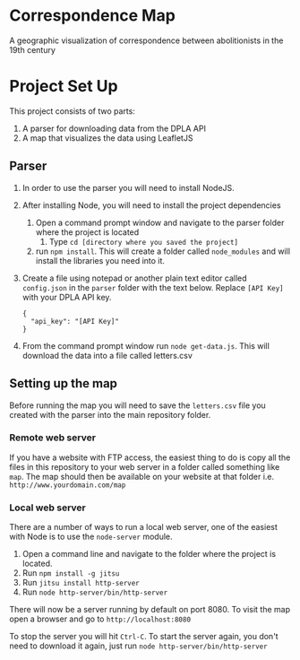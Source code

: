 # Correspondence Map
A geographic visualization of correspondence between abolitionists in the 19th century

# Project Set Up
This project consists of two parts:
1. A parser for downloading data from the DPLA API
2. A map that visualizes the data using LeafletJS

## Parser
1. In order to use the parser you will need to install NodeJS.
2. After installing Node, you will need to install the project dependencies
   1. Open a command prompt window and navigate to the parser folder where the project is located
      1. Type `cd [directory where you saved the project]`
   2. run `npm install`. This will create a folder called `node_modules` and will install the libraries you need into it.
3. Create a file using notepad or another plain text editor called `config.json` in the `parser` folder with the text below. Replace `[API Key]` with your DPLA API key.

   ```
   {
     "api_key": "[API Key]"
   }
   ```
4. From the command prompt window run `node get-data.js`. This will download the data into a file called letters.csv

## Setting up the map
Before running the map you will need to save the `letters.csv` file you created with the parser into the main repository folder.

### Remote web server
If you have a website with FTP access, the easiest thing to do is copy all the files in this repository to your web server in a folder called something like `map`. The map should then be available on your website at that folder i.e. `http://www.yourdomain.com/map`

### Local web server
There are a number of ways to run a local web server, one of the easiest with Node is to use the `node-server` module.

1. Open a command line and navigate to the folder where the project is located.
2. Run `npm install -g jitsu`
3. Run `jitsu install http-server`
4. Run `node http-server/bin/http-server`

There will now be a server running by default on port 8080. To visit the map open a browser and go to `http://localhost:8080`

To stop the server you will hit `Ctrl-C`. To start the server again, you don't need to download it again, just run `node http-server/bin/http-server`
